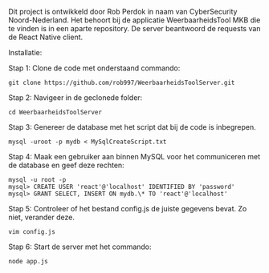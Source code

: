 Dit project is ontwikkeld door Rob Perdok in naam van CyberSecurity Noord-Nederland. Het behoort bij de applicatie WeerbaarheidsTool MKB die te vinden is in een aparte repository. De server beantwoord de requests van de React Native client.

Installatie:

Stap 1: Clone de code met onderstaand commando:
```
git clone https://github.com/rob997/WeerbaarheidsToolServer.git
```

Stap 2: Navigeer in de geclonede folder:
```
cd WeerbaarheidsToolServer
```

Stap 3: Genereer de database met het script dat bij de code is inbegrepen.
```
mysql -uroot -p mydb < MySqlCreateScript.txt
```

Stap 4:
Maak een gebruiker aan binnen MySQL voor het communiceren met de database en geef deze rechten:
```
mysql -u root -p
mysql> CREATE USER 'react'@'localhost' IDENTIFIED BY 'password'
mysql> GRANT SELECT, INSERT ON mydb.\* TO 'react'@'localhost'
```

Stap 5: Controleer of het bestand config.js de juiste gegevens bevat. Zo niet, verander deze.
```
vim config.js
```

Stap 6: Start de server met het commando:
```
node app.js
```
